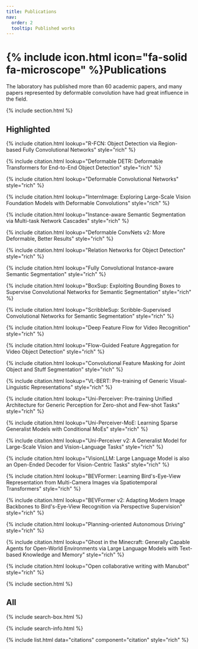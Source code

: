 ```yaml
---
title: Publications
nav:
  order: 2
  tooltip: Published works
---
```


# {% include icon.html icon="fa-solid fa-microscope" %}Publications

The laboratory has published more than 60 academic papers, and many papers represented by deformable convolution have had great influence in the field.

{% include section.html %}

## Highlighted

{% include citation.html lookup="R-FCN: Object Detection via Region-based Fully Convolutional Networks" style="rich" %}

{% include citation.html lookup="Deformable DETR: Deformable Transformers for End-to-End Object Detection" style="rich" %}

{% include citation.html lookup="Deformable Convolutional Networks" style="rich" %}

{% include citation.html lookup="InternImage: Exploring Large-Scale Vision Foundation Models with Deformable Convolutions" style="rich" %}

{% include citation.html lookup="Instance-aware Semantic Segmentation via Multi-task Network Cascades" style="rich" %}

{% include citation.html lookup="Deformable ConvNets v2: More Deformable, Better Results" style="rich" %}

{% include citation.html lookup="Relation Networks for Object Detection" style="rich" %}

{% include citation.html lookup="Fully Convolutional Instance-aware Semantic Segmentation" style="rich" %}

{% include citation.html lookup="BoxSup: Exploiting Bounding Boxes to Supervise Convolutional Networks for Semantic Segmentation" style="rich" %}

{% include citation.html lookup="ScribbleSup: Scribble-Supervised Convolutional Networks for Semantic Segmentation" style="rich" %}

{% include citation.html lookup="Deep Feature Flow for Video Recognition" style="rich" %}

{% include citation.html lookup="Flow-Guided Feature Aggregation for Video Object Detection" style="rich" %}

{% include citation.html lookup="Convolutional Feature Masking for Joint Object and Stuff Segmentation" style="rich" %}

{% include citation.html lookup="VL-BERT: Pre-training of Generic Visual-Linguistic Representations" style="rich" %}

{% include citation.html lookup="Uni-Perceiver: Pre-training Unified Architecture for Generic Perception for Zero-shot and Few-shot Tasks" style="rich" %}

{% include citation.html lookup="Uni-Perceiver-MoE: Learning Sparse Generalist Models with Conditional MoEs" style="rich" %}

{% include citation.html lookup="Uni-Perceiver v2: A Generalist Model for Large-Scale Vision and Vision-Language Tasks" style="rich" %}

{% include citation.html lookup="VisionLLM: Large Language Model is also an Open-Ended Decoder for Vision-Centric Tasks" style="rich" %}

{% include citation.html lookup="BEVFormer: Learning Bird's-Eye-View Representation from Multi-Camera Images via Spatiotemporal Transformers" style="rich" %}

{% include citation.html lookup="BEVFormer v2: Adapting Modern Image Backbones to Bird's-Eye-View Recognition via Perspective Supervision" style="rich" %}

{% include citation.html lookup="Planning-oriented Autonomous Driving" style="rich" %}

{% include citation.html lookup="Ghost in the Minecraft: Generally Capable Agents for Open-World Environments via Large Language Models with Text-based Knowledge and Memory" style="rich" %}

{% include citation.html lookup="Open collaborative writing with Manubot" style="rich" %}

{% include section.html %}

## All

{% include search-box.html %}

{% include search-info.html %}

{% include list.html data="citations" component="citation" style="rich" %}
